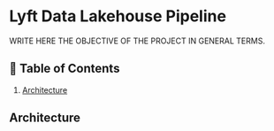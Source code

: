 # Lyft Data Lakehouse Pipeline
WRITE HERE THE OBJECTIVE OF THE PROJECT IN GENERAL TERMS.

## 📑 Table of Contents
1. [Architecture](#architecture)

## Architecture 
